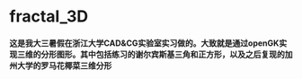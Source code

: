 # fractal_3D
#### 这是我大三暑假在浙江大学CAD&CG实验室实习做的。大致就是通过openGK实现三维的分形图形。其中包括练习的谢尔宾斯基三角和正方形，以及之后复现的加州大学的罗马花椰菜三维分形

